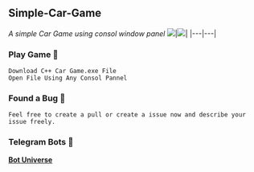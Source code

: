 ## Simple-Car-Game
*A simple Car Game using consol window panel*
<img src="https://user-images.githubusercontent.com/86665964/144178429-432a8fbf-8fa6-471f-83a0-62607c5f445f.png"/>|<img src="https://user-images.githubusercontent.com/86665964/144177158-fb760617-5221-4f5d-af8a-492ba0c597c0.png"/>|
|---|---|

### Play Game 🚀

```shell
Download C++ Car Game.exe File
Open File Using Any Consol Pannel
```

### Found a Bug 🐛

```Feel free to create a pull or create a issue now and describe your issue freely.```

### Telegram Bots 🤫

**[Bot Universe](https://t.me/TMWAD)**
